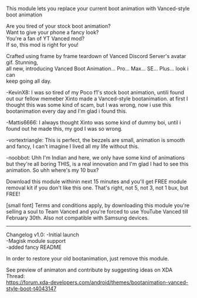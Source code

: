 This module lets you replace your current boot animation with Vanced-style boot animation

Are you tired of your stock boot animation?  
Want to give your phone a fancy look?  
You're a fan of YT Vanced mod?  
If so, this mod is right for you!  

Crafted using frame by frame teardown of Vanced Discord Server's avatar gif. Stunning,  
all new, introducing Vanced Boot Animation... Pro... Max... SE... Plus... look i can  
keep going all day.

-KevinX8: I was so tired of my Poco f1's stock boot animation, untili found out our fellow memeber
Xinto made a Vanced-style bootanimation. at first I thought this was some kind of scam, but I was
wrong, now i use this bootanimation every day and I'm glad i found this.

-Mattis6666: I always thought Xinto was some kind of dummy boi, until i found out he made this, my
god I was so wrong.

-vortextriangle: This is perfect, the bezzels are small, animation is smooth and fancy, I can't
imagine I lived all my life without this.

-noobbot: Uhh I'm Indian and here, we only have some kind of animations but they're all boring
THIS, is a real innovation and I'm glad I had to see this animation. So uhh where's my 10 bux?

Download this module withinin next 15 minutes and you'll get FREE module removal kit if you don't like
this one. That's right, not 5, not 3, not 1 bux, but FREE!

[small font] Terms and conditions apply, by downloading this module you're selling a soul to Team Vanced
and you're forced to use YouTube Vanced till February 30th. Also not compatible with Samsung devices.

--------------------------------------------------------------------------------------------------------

Changelog v1.0:
-Initial launch  
-Magisk module support  
-added fancy README  

In order to restore your old bootanimation, just remove this module.

See preview of animaton and contribute by suggesting ideas on XDA Thread:  
https://forum.xda-developers.com/android/themes/bootanimation-vanced-style-boot-t4043147
